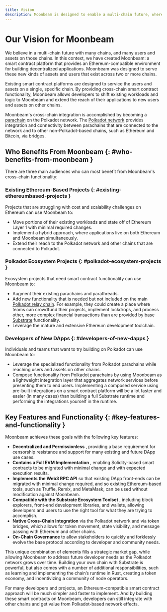 ```yaml
---
title: Vision
description: Moonbeam is designed to enable a multi-chain future, where users and assets can move freely across many specialized and heterogenous chains.
---
```


# Our Vision for Moonbeam

We believe in a multi-chain future with many chains, and many users and assets on those chains. In this context, we have created Moonbeam: a smart contract platform that provides an Ethereum-compatible environment for building decentralized applications. Moonbeam was designed to serve these new kinds of assets and users that exist across two or more chains.

Existing smart contract platforms are designed to service the users and assets on a single, specific chain.  By providing cross-chain smart contract functionality, Moonbeam allows developers to shift existing workloads and logic to Moonbeam and extend the reach of their applications to new users and assets on other chains.

Moonbeam's cross-chain integration is accomplished by becoming a [parachain](/resources/glossary/#parachains) on the Polkadot network.  The [Polkadot network](/resources/glossary/#polkadot) provides integration and connectivity between parachains that are connected to the network and to other non-Polkadot-based chains, such as Ethereum and Bitcoin, via bridges.

## Who Benefits From Moonbeam {: #who-benefits-from-moonbeam } 

There are three main audiences who can most benefit from Moonbeam's cross-chain functionality:

### Existing Ethereum-Based Projects {: #existing-ethereumbased-projects } 

Projects that are struggling with cost and scalability challenges on Ethereum can use Moonbeam to: 

 - Move portions of their existing workloads and state off of Ethereum Layer 1 with minimal required changes.  
 - Implement a hybrid approach, where applications live on both Ethereum and Moonbeam simultaneously.  
 - Extend their reach to the Polkadot network and other chains that are connected to Polkadot.  

### Polkadot Ecosystem Projects {: #polkadot-ecosystem-projects } 

Ecosystem projects that need smart contract functionality can use Moonbeam to:  

 - Augment their existing parachains and parathreads.  
 - Add new functionality that is needed but not included on the main [Polkadot relay chain](/resources/glossary/#relay-chain). For example, they could create a place where teams can crowdfund their projects, implement lockdrops, and process other, more complex financial transactions than are provided by base [Substrate](/resources/glossary/#substrate) functionality.  
 - Leverage the mature and extensive Ethereum development toolchain.  

### Developers of New DApps {: #developers-of-new-dapps } 

Individuals and teams that want to try building on Polkadot can use Moonbeam to: 

 - Leverage the specialized functionality from Polkadot parachains while reaching users and assets on other chains.  
 - Compose functionality from Polkadot parachains by using Moonbeam as a lightweight integration layer that aggregates network services before presenting them to end users. Implementing a composed service using pre-built integrations on a smart contract platform will be a lot faster and easier (in many cases) than building a full Substrate runtime and performing the integrations yourself in the runtime.  

## Key Features and Functionality {: #key-features-and-functionality } 

Moonbeam achieves these goals with the following key features:  

 - **Decentralized and Permissionless** , providing a base requirement for censorship resistance and support for many existing and future DApp use cases.  
 - **Contains a Full EVM Implementation** , enabling Solidity-based smart contracts to be migrated with minimal change and with expected execution results.  
 - **Implements the Web3 RPC API** so that existing DApp front-ends can be migrated with minimal change required, and so existing Ethereum-based tools, such as Truffle, Remix, and MetaMask, can be used without modification against Moonbeam.  
 - **Compatible with the Substrate Ecosystem Toolset** , including block explorers, front-end development libraries, and wallets, allowing developers and users to use the right tool for what they are trying to accomplish.  
 - **Native Cross-Chain Integration** via the Polkadot network and via token bridges, which allows for token movement, state visibility, and message passing with Ethereum and other chains.  
 - **On-Chain Governance** to allow stakeholders to quickly and forklessly evolve the base protocol according to developer and community needs.  

This unique combination of elements fills a strategic market gap, while allowing Moonbeam to address future developer needs as the Polkadot network grows over time.  Building your own chain with Substrate is powerful, but also comes with a number of additional responsibilities, such as learning and implementing the chain’s runtime in Rust, creating a token economy, and incentivizing a community of node operators.

For many developers and projects, an Ethereum-compatible smart contract approach will be much simpler and faster to implement.  And by building these smart contracts on Moonbeam, developers can still integrate with other chains and get value from Polkadot-based network effects.
